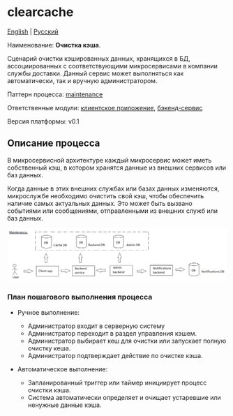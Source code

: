 # clearcache

[English](clearcache.md) | [Русский](clearcache.ru.md)

Наименование: **Очистка кэша**.

Сценарий очистки кэшированных данных, хранящихся в БД, ассоциированных с соответствующими микросервисами в компании службы доставки.
Данный сервис может выполняться как автоматически, так и вручную администратором. 

Паттерн процесса: [maintenance](../../processpatterns/maintenance.ru.md)

Ответственные модули: [клиентское приложение](../../frontend/adminclient.ru.md), [бэкенд-сервис](../../backend/adminbackend.ru.md)

Версия платформы: v0.1

## Описание процесса

В микросервисной архитектуре каждый микросервис может иметь собственный кэш, в котором хранятся данные из внешних сервисов или баз данных.

Когда данные в этих внешних службах или базах данных изменяются, микрослужбе необходимо очистить свой кэш, чтобы обеспечить наличие самых актуальных данных.
Это может быть вызвано событиями или сообщениями, отправленными из внешних служб или баз данных.

![maintenance_overall](../../img/processpatterns/maintenance_overall.png)

### План пошагового выполнения процесса

- Ручное выполнение:
    - Администратор входит в серверную систему
    - Администратор переходит в раздел управления кэшем.
    - Администратор выбирает кеш для очистки или запускает полную очистку кеша.
    - Администратор подтверждает действие по очистке кэша.

- Автоматическое выполнение:
    - Запланированный триггер или таймер инициирует процесс очистки кэша.
    - Система автоматически определяет и очищает устаревшие или ненужные данные кэша.
